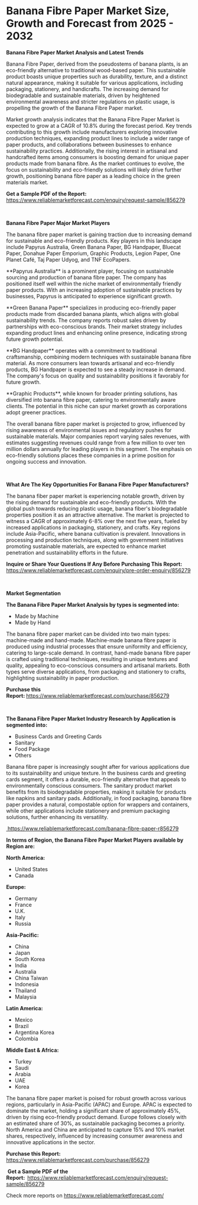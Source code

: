 <p><h1>Banana Fibre Paper Market Size, Growth and Forecast from 2025 - 2032</h1></p><p><strong>Banana Fibre Paper Market Analysis and Latest Trends</strong></p>
<p><p>Banana Fibre Paper, derived from the pseudostems of banana plants, is an eco-friendly alternative to traditional wood-based paper. This sustainable product boasts unique properties such as durability, texture, and a distinct natural appearance, making it suitable for various applications, including packaging, stationery, and handicrafts. The increasing demand for biodegradable and sustainable materials, driven by heightened environmental awareness and stricter regulations on plastic usage, is propelling the growth of the Banana Fibre Paper market.</p><p>Market growth analysis indicates that the Banana Fibre Paper Market is expected to grow at a CAGR of 10.8% during the forecast period. Key trends contributing to this growth include manufacturers exploring innovative production techniques, expanding product lines to include a wider range of paper products, and collaborations between businesses to enhance sustainability practices. Additionally, the rising interest in artisanal and handcrafted items among consumers is boosting demand for unique paper products made from banana fibre. As the market continues to evolve, the focus on sustainability and eco-friendly solutions will likely drive further growth, positioning banana fibre paper as a leading choice in the green materials market.</p></p>
<p><strong>Get a Sample PDF of the Report:&nbsp;</strong> <a href="https://www.reliablemarketforecast.com/enquiry/request-sample/856279?utm_campaign=1105&utm_medium=2&utm_source=Github&utm_content=ia&utm_term=06022025&utm_id=banana-fibre-paper">https://www.reliablemarketforecast.com/enquiry/request-sample/856279</a></p>
<p>&nbsp;</p>
<p><strong>Banana Fibre Paper Major Market Players</strong></p>
<p><p>The banana fibre paper market is gaining traction due to increasing demand for sustainable and eco-friendly products. Key players in this landscape include Papyrus Australia, Green Banana Paper, BG Handpaper, Bluecat Paper, Donahue Paper Emporium, Graphic Products, Legion Paper, One Planet Café, Taj Paper Udyog, and TNF EcoPapers.</p><p>**Papyrus Australia** is a prominent player, focusing on sustainable sourcing and production of banana fibre paper. The company has positioned itself well within the niche market of environmentally friendly paper products. With an increasing adoption of sustainable practices by businesses, Papyrus is anticipated to experience significant growth.</p><p>**Green Banana Paper** specializes in producing eco-friendly paper products made from discarded banana plants, which aligns with global sustainability trends. The company reports robust sales driven by partnerships with eco-conscious brands. Their market strategy includes expanding product lines and enhancing online presence, indicating strong future growth potential.</p><p>**BG Handpaper** operates with a commitment to traditional craftsmanship, combining modern techniques with sustainable banana fibre material. As more consumers lean towards artisanal and eco-friendly products, BG Handpaper is expected to see a steady increase in demand. The company's focus on quality and sustainability positions it favorably for future growth.</p><p>**Graphic Products**, while known for broader printing solutions, has diversified into banana fibre paper, catering to environmentally aware clients. The potential in this niche can spur market growth as corporations adopt greener practices.</p><p>The overall banana fibre paper market is projected to grow, influenced by rising awareness of environmental issues and regulatory pushes for sustainable materials. Major companies report varying sales revenues, with estimates suggesting revenues could range from a few million to over ten million dollars annually for leading players in this segment. The emphasis on eco-friendly solutions places these companies in a prime position for ongoing success and innovation.</p></p>
<p>&nbsp;</p>
<p><strong>What Are The Key Opportunities For Banana Fibre Paper Manufacturers?</strong></p>
<p><p>The banana fiber paper market is experiencing notable growth, driven by the rising demand for sustainable and eco-friendly products. With the global push towards reducing plastic usage, banana fiber's biodegradable properties position it as an attractive alternative. The market is projected to witness a CAGR of approximately 6-8% over the next five years, fueled by increased applications in packaging, stationery, and crafts. Key regions include Asia-Pacific, where banana cultivation is prevalent. Innovations in processing and production techniques, along with government initiatives promoting sustainable materials, are expected to enhance market penetration and sustainability efforts in the future.</p></p>
<p><strong>Inquire or Share Your Questions If Any Before Purchasing This Report:</strong> <a href="https://www.reliablemarketforecast.com/enquiry/pre-order-enquiry/856279?utm_campaign=1105&utm_medium=2&utm_source=Github&utm_content=ia&utm_term=06022025&utm_id=banana-fibre-paper">https://www.reliablemarketforecast.com/enquiry/pre-order-enquiry/856279</a></p>
<p>&nbsp;</p>
<p><strong>Market Segmentation</strong></p>
<p><strong>The Banana Fibre Paper Market Analysis by types is segmented into:</strong></p>
<p><ul><li>Made by Machine</li><li>Made by Hand</li></ul></p>
<p><p>The banana fibre paper market can be divided into two main types: machine-made and hand-made. Machine-made banana fibre paper is produced using industrial processes that ensure uniformity and efficiency, catering to large-scale demand. In contrast, hand-made banana fibre paper is crafted using traditional techniques, resulting in unique textures and quality, appealing to eco-conscious consumers and artisanal markets. Both types serve diverse applications, from packaging and stationery to crafts, highlighting sustainability in paper production.</p></p>
<p><strong>Purchase this Report:&nbsp;</strong><a href="https://www.reliablemarketforecast.com/purchase/856279?utm_campaign=1105&utm_medium=2&utm_source=Github&utm_content=ia&utm_term=06022025&utm_id=banana-fibre-paper">https://www.reliablemarketforecast.com/purchase/856279</a></p>
<p>&nbsp;</p>
<p><strong>The Banana Fibre Paper Market Industry Research by Application is segmented into:</strong></p>
<p><ul><li>Business Cards and Greeting Cards</li><li>Sanitary</li><li>Food Package</li><li>Others</li></ul></p>
<p><p>Banana fibre paper is increasingly sought after for various applications due to its sustainability and unique texture. In the business cards and greeting cards segment, it offers a durable, eco-friendly alternative that appeals to environmentally conscious consumers. The sanitary product market benefits from its biodegradable properties, making it suitable for products like napkins and sanitary pads. Additionally, in food packaging, banana fibre paper provides a natural, compostable option for wrappers and containers, while other applications include stationery and premium packaging solutions, further enhancing its versatility.</p></p>
<p><a href="https://www.reliablemarketforecast.com/banana-fibre-paper-r856279?utm_campaign=1105&utm_medium=2&utm_source=Github&utm_content=ia&utm_term=06022025&utm_id=banana-fibre-paper">&nbsp;https://www.reliablemarketforecast.com/banana-fibre-paper-r856279</a></p>
<p><strong>In terms of Region, the Banana Fibre Paper Market Players available by Region are:</strong></p>
<p>
    <p> <strong> North America: </strong>
        <ul>
            <li>United States</li>
            <li>Canada</li>
        </ul>
        </p> 
    <p> <strong> Europe: </strong>
        <ul>
            <li>Germany</li>
            <li>France</li>
            <li>U.K.</li>
            <li>Italy</li>
            <li>Russia</li>
        </ul>
        </p> 
    <p> <strong> Asia-Pacific: </strong>
        <ul>
            <li>China</li>
            <li>Japan</li>
            <li>South Korea</li>
            <li>India</li>
            <li>Australia</li>
            <li>China Taiwan</li>
            <li>Indonesia</li>
            <li>Thailand</li>
            <li>Malaysia</li>
        </ul>
        </p> 
    <p> <strong> Latin America: </strong>
        <ul>
            <li>Mexico</li>
            <li>Brazil</li>
            <li>Argentina Korea</li>
            <li>Colombia</li>
        </ul>
        </p> 
    <p> <strong> Middle East & Africa: </strong>
        <ul>
            <li>Turkey</li>
            <li>Saudi</li>
            <li>Arabia</li>
            <li>UAE</li>
            <li>Korea</li>
        </ul>
    </p>
    </p>
<p><p>The banana fibre paper market is poised for robust growth across various regions, particularly in Asia-Pacific (APAC) and Europe. APAC is expected to dominate the market, holding a significant share of approximately 45%, driven by rising eco-friendly product demand. Europe follows closely with an estimated share of 30%, as sustainable packaging becomes a priority. North America and China are anticipated to capture 15% and 10% market shares, respectively, influenced by increasing consumer awareness and innovative applications in the sector.</p></p>
<p><strong>Purchase this Report: </strong><a href="https://www.reliablemarketforecast.com/purchase/856279?utm_campaign=1105&utm_medium=2&utm_source=Github&utm_content=ia&utm_term=06022025&utm_id=banana-fibre-paper">https://www.reliablemarketforecast.com/purchase/856279</a></p>
<p>&nbsp;<strong>Get a Sample PDF of the Report:&nbsp;&nbsp;</strong><a href="https://www.reliablemarketforecast.com/enquiry/request-sample/856279?utm_campaign=1105&utm_medium=2&utm_source=Github&utm_content=ia&utm_term=06022025&utm_id=banana-fibre-paper">https://www.reliablemarketforecast.com/enquiry/request-sample/856279</a></p>
<p><strong></strong></p>
<p>Check more reports on <a href="https://www.reliablemarketforecast.com/?utm_campaign=1105&utm_medium=2&utm_source=Github&utm_content=ia&utm_term=06022025&utm_id=banana-fibre-paper">https://www.reliablemarketforecast.com/</a></p>